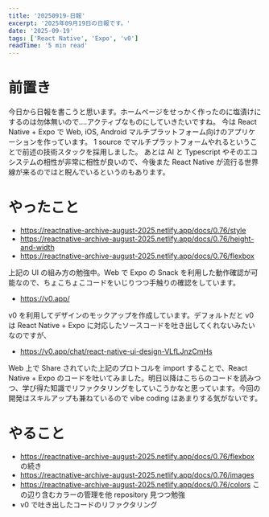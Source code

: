 ```yaml
---
title: '20250919-日報'
excerpt: '2025年09月19日の日報です。'
date: '2025-09-19'
tags: ['React Native', 'Expo', 'v0']
readTime: '5 min read'
---
```


# 前置き

今日から日報を書こうと思います。ホームページをせっかく作ったのに塩漬けにするのは勿体無いので....アクティブなものにしていきたいですね。
今は React Native + Expo で Web, iOS, Android マルチプラットフォーム向けのアプリケーションを作っています。
1 source でマルチプラットフォームやれるということで前述の技術スタックを採用しました。
あとは AI と Typescript やそのエコシステムの相性が非常に相性が良いので、今後また React Native が流行る世界線が来るのではと睨んでいるというのもあります。

# やったこと

- https://reactnative-archive-august-2025.netlify.app/docs/0.76/style
- https://reactnative-archive-august-2025.netlify.app/docs/0.76/height-and-width
- https://reactnative-archive-august-2025.netlify.app/docs/0.76/flexbox

上記の UI の組み方の勉強中。Web で Expo の Snack を利用した動作確認が可能なので、ちょこちょこコードをいじりつつ手触りの確認をしています。

- https://v0.app/

v0 を利用してデザインのモックアップを作成しています。デフォルトだと v0 は React Native + Expo に対応したソースコードを吐き出してくれないみたいなのですが、

- https://v0.app/chat/react-native-ui-design-VLfLJnzCmHs

Web 上で Share されていた上記のプロトコルを import することで、React Native + Expo のコードを吐いてみました。明日以降はこちらのコードを読みつつ、学び得た知識でリファクタリングをしていこうかなと思っています。今回の開発はスキルアップも兼ねているので vibe coding はあまりする気がないです。

# やること

- https://reactnative-archive-august-2025.netlify.app/docs/0.76/flexbox の続き
- https://reactnative-archive-august-2025.netlify.app/docs/0.76/images
- https://reactnative-archive-august-2025.netlify.app/docs/0.76/colors この辺り含むカラーの管理を他 repository 見つつ勉強
- v0 で吐き出したコードのリファクタリング
